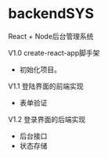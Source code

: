 <!--
 * @Description: In User Settings Edit
 * @Author: your name
 * @Date: 2019-10-19 22:24:35
 * @LastEditTime: 2019-10-22 10:24:18
 * @LastEditors: Please set LastEditors
 -->
# backendSYS
React + Node后台管理系统

V1.0 create-react-app脚手架
- 初始化项目。

V1.1 登陆界面的前端实现
- 表单验证

V1.2 登录界面的后端实现
- 后台接口
- 状态存储